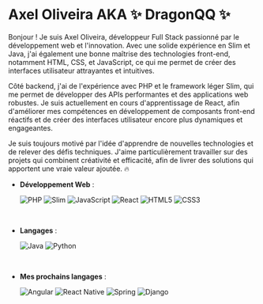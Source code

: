 # Axel Oliveira AKA ✨ DragonQQ ✨

Bonjour ! Je suis Axel Oliveira, développeur Full Stack passionné par le développement web et l'innovation. Avec une solide expérience en Slim et Java, j'ai également une bonne maîtrise des technologies front-end, notamment HTML, CSS, et JavaScript, ce qui me permet de créer des interfaces utilisateur attrayantes et intuitives.

Côté backend, j'ai de l'expérience avec PHP et le framework léger Slim, qui me permet de développer des APIs performantes et des applications web robustes. Je suis actuellement en cours d'apprentissage de React, afin d'améliorer mes compétences en développement de composants front-end réactifs et de créer des interfaces utilisateur encore plus dynamiques et engageantes.

Je suis toujours motivé par l'idée d'apprendre de nouvelles technologies et de relever des défis techniques. J'aime particulièrement travailler sur des projets qui combinent créativité et efficacité, afin de livrer des solutions qui apportent une vraie valeur ajoutée. 🔥



<p align="left">
    
- **Développement Web** :

    ![PHP](https://img.shields.io/badge/PHP-777BB4?style=for-the-badge&logo=php&logoColor=white)
    ![Slim](https://img.shields.io/badge/Slim-74a045?style=for-the-badge&logo=slim&logoColor=white)
    ![JavaScript](https://img.shields.io/badge/JavaScript-F7DF1E?style=for-the-badge&logo=javascript&logoColor=black)
    ![React](https://img.shields.io/badge/React-61DAFB?style=for-the-badge&logo=react&logoColor=black)
    ![HTML5](https://img.shields.io/badge/HTML5-E34F26?style=for-the-badge&logo=html5&logoColor=white)
    ![CSS3](https://img.shields.io/badge/CSS3-1572B6?style=for-the-badge&logo=css3&logoColor=white)

  <br>

- **Langages** :

    ![Java](https://img.shields.io/badge/Java-ED8B00?style=for-the-badge&logo=openjdk&logoColor=white)
    ![Python](https://img.shields.io/badge/Python%20-%2314354C.svg?style=for-the-badge&logo=python&logoColor=white)

  <br>

- **Mes prochains langages** :
  
    ![Angular](https://img.shields.io/badge/Angular-E23237?style=for-the-badge&logo=angular&logoColor=white)
    ![React Native](https://img.shields.io/badge/React%20Native-61DAFB?style=for-the-badge&logo=react&logoColor=black)
    ![Spring](https://img.shields.io/badge/Spring-6DB33F?style=for-the-badge&logo=spring&logoColor=white)
    ![Django](https://img.shields.io/badge/Django-092E20?style=for-the-badge&logo=django&logoColor=white)

  <br>
    
</p>

